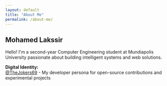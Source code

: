```yaml
---
layout: default
title: "About Me"
permalink: /about-me/
---
```


## Mohamed Lakssir

Hello! I'm a second-year Computer Engineering student at Mundiapolis University passionate about building intelligent systems and web solutions.

**Digital Identity:**  
[@TheJokers69](https://github.com/thejokers69) - My developer persona for open-source contributions and experimental projects
